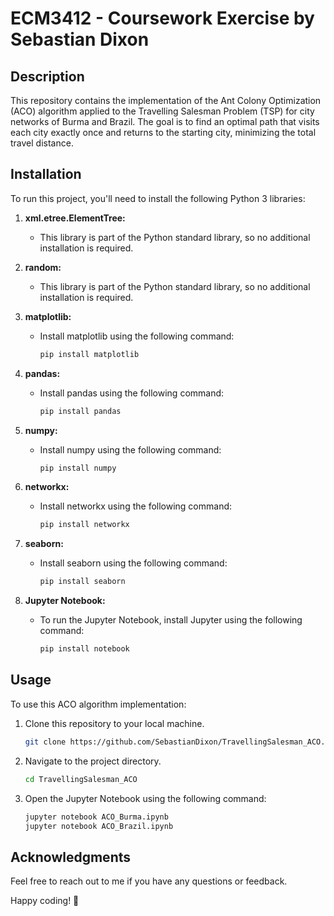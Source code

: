 # ECM3412 - Coursework Exercise by Sebastian Dixon

## Description

This repository contains the implementation of the Ant Colony Optimization (ACO) algorithm applied to the Travelling Salesman Problem (TSP) for city networks of Burma and Brazil. The goal is to find an optimal path that visits each city exactly once and returns to the starting city, minimizing the total travel distance.

## Installation

To run this project, you'll need to install the following Python 3 libraries:

1. **xml.etree.ElementTree:**
   - This library is part of the Python standard library, so no additional installation is required.

2. **random:**
   - This library is part of the Python standard library, so no additional installation is required.

3. **matplotlib:**
   - Install matplotlib using the following command:
     ```bash
     pip install matplotlib
     ```

4. **pandas:**
   - Install pandas using the following command:
     ```bash
     pip install pandas
     ```

5. **numpy:**
   - Install numpy using the following command:
     ```bash
     pip install numpy
     ```

6. **networkx:**
   - Install networkx using the following command:
     ```bash
     pip install networkx
     ```

7. **seaborn:**
   - Install seaborn using the following command:
     ```bash
     pip install seaborn
     ```

8. **Jupyter Notebook:**
   - To run the Jupyter Notebook, install Jupyter using the following command:
     ```bash
     pip install notebook
     ```

## Usage

To use this ACO algorithm implementation:

1. Clone this repository to your local machine.
   ```bash
   git clone https://github.com/SebastianDixon/TravellingSalesman_ACO.git
   ```

2. Navigate to the project directory.
   ```bash
   cd TravellingSalesman_ACO
   ```

3. Open the Jupyter Notebook using the following command:
   ```bash
   jupyter notebook ACO_Burma.ipynb
   jupyter notebook ACO_Brazil.ipynb
   ```

## Acknowledgments

Feel free to reach out to me if you have any questions or feedback.

Happy coding! 🚀